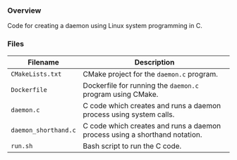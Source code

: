### Overview

Code for creating a daemon using Linux system programming in C.

### Files

| Filename             | Description                                                                |
|----------------------|----------------------------------------------------------------------------|
| `CMakeLists.txt`     | CMake project for the `daemon.c` program.                                  |
| `Dockerfile`         | Dockerfile for running the `daemon.c` program using CMake.                 |
| `daemon.c`           | C code which creates and runs a daemon process using system calls.         |
| `daemon_shorthand.c` | C code which creates and runs a daemon process using a shorthand notation. |
| `run.sh`             | Bash script to run the C code.                                             |
